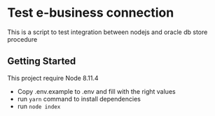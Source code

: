 # Test e-business connection
This is a script to test integration between nodejs and oracle db store procedure

## Getting Started
This project require Node 8.11.4
- Copy .env.example to .env and fill with the right values
- run `yarn` command to install dependencies
- run `node index`

